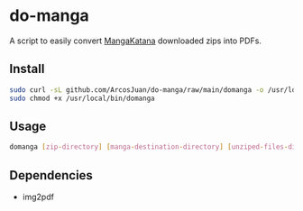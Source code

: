 # do-manga
A script to easily convert [MangaKatana](https://mangakatana.com) downloaded zips into PDFs.

## Install
```sh
sudo curl -sL github.com/ArcosJuan/do-manga/raw/main/domanga -o /usr/local/bin/domanga &&
sudo chmod +x /usr/local/bin/domanga
```

## Usage
```sh
domanga [zip-directory] [manga-destination-directory] [unziped-files-directory]
```

## Dependencies
- img2pdf
